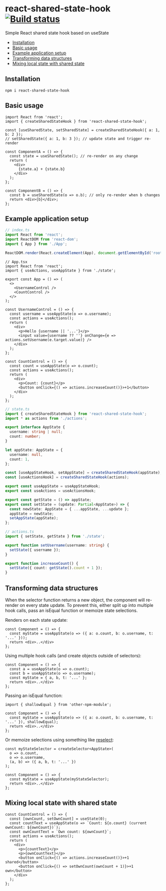 # react-shared-state-hook [![Build status](https://travis-ci.org/marcelbeumer/react-shared-state-hook.svg?branch=master)](https://travis-ci.org/marcelbeumer/react-shared-state-hook)

Simple React shared state hook based on useState

- [Installation](#installation)
- [Basic usage](#basic-usage)
- [Example application setup](#example-application-setup)
- [Transforming data structures](#transforming-data-structures)
- [Mixing local state with shared state](#mixing-local-state-with-shared-state)

## Installation

```
npm i react-shared-state-hook
```

## Basic usage

```tsx
import React from 'react';
import { createSharedStateHook } from 'react-shared-state-hook';

const [useSharedState, setSharedState] = createSharedStateHook({ a: 1, b: 2 });
// setSharedState({ a: 1, b: 3 }); // update state and trigger re-render

const ComponentA = () => {
  const state = useSharedState(); // re-render on any change
  return (
    <div>
      {state.a} + {state.b}
    </div>
  );
};

const ComponentB = () => {
  const b = useSharedState(o => o.b); // only re-render when b changes
  return <div>{b}</div>;
};
```

## Example application setup

```ts
// index.ts
import React from 'react';
import ReactDOM from 'react-dom';
import { App } from './App';

ReactDOM.render(React.createElement(App), document.getElementById('root'));
```

```tsx
// App.tsx
import React from 'react';
import { useActions, useAppState } from './state';

export const App = () => (
  <>
    <UsernameControl />
    <CountControl />
  </>
);

const UsernameControl = () => {
  const username = useAppState(o => o.username);
  const actions = useActions();
  return (
    <div>
      <p>Hello {username || '...'}</p>
      <input value={username ?? ''} onChange={e => actions.setUsername(e.target.value)} />
    </div>
  );
};

const CountControl = () => {
  const count = useAppState(o => o.count);
  const actions = useActions();
  return (
    <div>
      <p>Count: {count}</p>
      <button onClick={() => actions.increaseCount()}>+1</button>
    </div>
  );
};
```

```ts
// state.ts
import { createSharedStateHook } from 'react-shared-state-hook';
import * as actions from './actions';

export interface AppState {
  username: string | null;
  count: number;
}

let appState: AppState = {
  username: null,
  count: 1,
};

const [useAppStateHook, setAppState] = createSharedStateHook(appState);
const [useActionsHook] = createSharedStateHook(actions);

export const useAppState = useAppStateHook;
export const useActions = useActionsHook;

export const getState = () => appState;
export const setState = (update: Partial<AppState>) => {
  const newState: AppState = { ...appState, ...update };
  appState = newState;
  setAppState(appState);
};
```

```ts
// actions.ts
import { setState, getState } from './state';

export function setUsername(username: string) {
  setState({ username });
}

export function increaseCount() {
  setState({ count: getState().count + 1 });
}
```

## Transforming data structures 

When the selector function returns a new object, the component will re-render on every state update. To prevent this, either split up into multiple hook calls, pass an isEqual function or memoize state selections.

Renders on each state update:

```tsx
const Component = () => {
  const myState = useAppState(o => ({ a: o.count, b: o.username, t: '...' })); 
  return <div>..</div>
};
```

Using multiple hook calls (and create objects outside of selectors):

```tsx
const Component = () => {
  const a = useAppState(o => o.count);
  const b = useAppState(o => o.username);
  const myState = { a, b, t: '...' };
  return <div>..</div>
};
```

Passing an isEqual function:

```tsx
import { shallowEqual } from 'other-npm-module';

const Component = () => {
  const myState = useAppState(o => ({ a: o.count, b: o.username, t: '...' }), shallowEqual); 
  return <div>..</div>
};
```

Or memoize selections using something like [reselect](https://github.com/reduxjs/reselect):

```tsx
const myStateSelector = createSelector<AppState>(
  o => o.count,
  o => o.username,
  (a, b) => ({ a, b, t: '...' })
);

const Component = () => {
  const myState = useAppState(myStateSelector);
  return <div>..</div>
};
```

## Mixing local state with shared state

```tsx
const CountControl = () => {
  const [ownCount, setOwnCount] = useState(0);
  const countText = useAppState(o => `Count: ${o.count} (current ownCount: ${ownCount})`);
  const ownCountText = `Own count: ${ownCount}`;
  const actions = useActions();
  return (
    <div>
      <p>{countText}</p>
      <p>{ownCountText}</p>
      <button onClick={() => actions.increaseCount()}>+1 shared</button>
      <button onClick={() => setOwnCount(ownCount + 1)}>+1 own</button>
    </div>
  );
};
```
